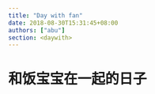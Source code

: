 ```yaml
---
title: "Day with fan"
date: 2018-08-30T15:31:45+08:00
authors: ["abu"]
section: <daywith>
---
```


# 和饭宝宝在一起的日子